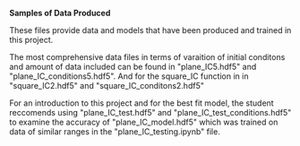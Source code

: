 **Samples of Data Produced**

These files provide data and models that have been produced and trained in this project.

The most comprehensive data files in terms of varaition of initial conditons and amount of data included can be found in "plane_IC5.hdf5" and "plane_IC_conditions5.hdf5". And for the square_IC function in in "square_IC2.hdf5" and "square_IC_conditons2.hdf5"

For an introduction to this project and for the best fit model, the student reccomends using "plane_IC_test.hdf5" and "plane_IC_test_conditions.hdf5" to examine the accuracy of "plane_IC_model.hdf5" which was trained on data of similar ranges in the "plane_IC_testing.ipynb" file.
